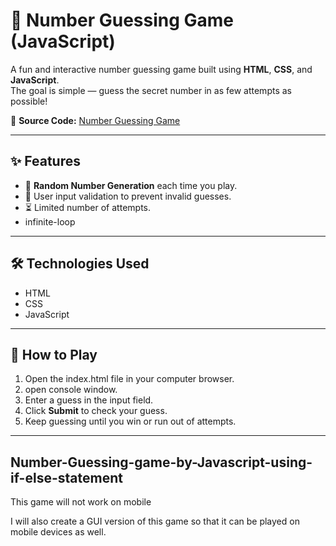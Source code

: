 # 🎯 Number Guessing Game (JavaScript)

A fun and interactive number guessing game built using **HTML**, **CSS**, and **JavaScript**.  
The goal is simple — guess the secret number in as few attempts as possible!

📂 **Source Code:** [Number Guessing Game](https://github.com/udaycodess/Number-Guessing-game-by-Javascript/tree/ea816516cc0052e3624826b60b9366b2de022362)

---

## ✨ Features
- 🎲 **Random Number Generation** each time you play.
- 🔢 User input validation to prevent invalid guesses.
- ⏳ Limited number of attempts.
- infinite-loop

---

## 🛠️ Technologies Used
- HTML
- CSS
- JavaScript

---

## 🚀 How to Play
1. Open the index.html file in your computer browser.
2. open console window.
3. Enter a guess in the input field.
4. Click **Submit** to check your guess.
5. Keep guessing until you win or run out of attempts.

---

## Number-Guessing-game-by-Javascript-using-if-else-statement

This game will not work on mobile

I will also create a GUI version of this game so that it can be played on mobile devices as well.
